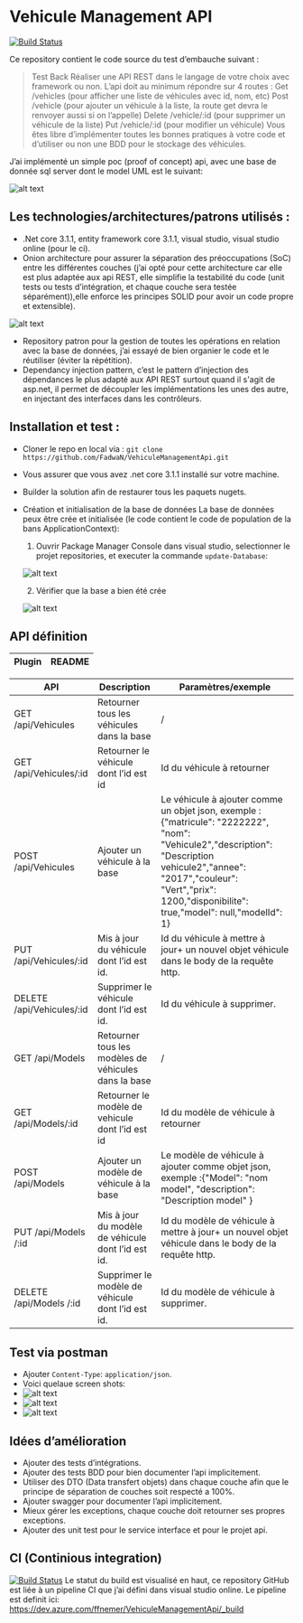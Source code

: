 # Vehicule Management API
[![Build Status](https://dev.azure.com/ffnemer/VehiculeManagementApi/_apis/build/status/FadwaN.VehiculeManagementApi?branchName=master)](https://dev.azure.com/ffnemer/VehiculeManagementApi/_build/latest?definitionId=1&branchName=master)
 
Ce repository contient le code source du test d’embauche suivant :
>Test Back 
Réaliser une API REST dans le langage de votre choix avec framework ou non. L’api doit au minimum répondre sur 4 routes : Get /vehicles (pour afficher une liste de véhicules avec id, nom, etc) Post /vehicle (pour ajouter un véhicule à la liste, la route get devra le renvoyer aussi si on l’appelle) Delete /vehicle/:id (pour supprimer un véhicule de la liste) Put /vehicle/:id (pour modifier un véhicule) Vous êtes libre d’implémenter toutes les bonnes pratiques à votre code et d’utiliser ou non une BDD pour le stockage des véhicules.

J’ai implémenté un simple poc (proof of concept) api, avec une base de donnée sql server dont le model UML est le suivant: 

![alt text](https://i.imgur.com/vc71TGt.png)

## Les technologies/architectures/patrons utilisés :
-	.Net core 3.1.1, entity framework core 3.1.1, visual studio, visual studio online (pour le ci).
-	Onion architecture pour assurer la séparation des préoccupations (SoC) entre les différentes couches (j’ai opté pour cette architecture car elle est plus adaptée aux api REST, elle simplifie la testabilité du code (unit tests ou tests d’intégration, et chaque couche sera testée séparément)),elle enforce les principes SOLID pour avoir un code propre et extensible).

![alt text](https://i.imgur.com/9bJRkOa.png)
-	Repository patron pour la gestion de toutes les opérations en relation avec la base de données, j’ai essayé de bien organier le code et le réutiliser (éviter la répétition).
-	Dependancy injection pattern, c’est le pattern d’injection des dépendances le plus adapté aux API REST surtout quand il s'agit de asp.net, il permet de découpler les implémentations les unes des autre, en injectant des interfaces dans les contrôleurs. 


## Installation et test :
-	Cloner le repo en local via : `git clone https://github.com/FadwaN/VehiculeManagementApi.git`
-	Vous assurer que vous avez .net core 3.1.1 installé sur votre machine.
-	Builder la solution afin de restaurer tous les paquets nugets.
-   Création et initialisation de la base de données
La base de données peux être crée et initialisée (le code contient le code de population de la bans ApplicationContext):
    1. Ouvrir Package Manager Console dans visual studio, selectionner le projet repositories, et executer la commande `update-Database`:
    
    ![alt text](https://i.imgur.com/l4M09zw.png)
    
    2. Vérifier que la base a bien été crée
    
    ![alt text](https://i.imgur.com/w7OjE1R.png)

## API définition

| Plugin | README |
| ------ | ------ |

|API	 |Description 	|Paramètres/exemple|
| ------ | ------ | ------ |
|GET /api/Vehicules	|Retourner tous les véhicules dans la base|	/|
|GET /api/Vehicules/:id	|Retourner le véhicule dont l’id est id|	Id du véhicule à retourner|
|POST  /api/Vehicules|	Ajouter un véhicule à la base|	Le véhicule à ajouter comme un objet json, exemple : {"matricule": "2222222", "nom": "Vehicule2","description": "Description vehicule2","annee": "2017","couleur": "Vert","prix": 1200,"disponibilite": true,"model": null,"modelId": 1}|
|PUT /api/Vehicules/:id	|Mis à jour du véhicule dont l’id est id.	|Id du véhicule à mettre à jour+ un nouvel objet véhicule dans le body de la requête http.|
|DELETE  /api/Vehicules/:id	|Supprimer le véhicule dont l’id est id.	|Id du véhicule à supprimer.|
|GET /api/Models	|Retourner tous les modèles de véhicules dans la base|	/|
|GET /api/Models/:id|	Retourner le modèle de vehicule dont l’id est id|	Id du modèle de véhicule à retourner|
|POST /api/Models|	Ajouter un modèle de véhicule à la base	|Le modèle de véhicule à ajouter comme objet json, exemple :{"Model": "nom model", "description": "Description model" }|
|PUT /api/Models /:id	|Mis à jour du modèle de véhicule dont l’id est id.|	Id du modèle de véhicule à mettre à jour+ un nouvel objet véhicule dans le body de la requête http.|
|DELETE  /api/Models /:id	|Supprimer le modèle de véhicule dont l’id est id.	|Id du modèle de véhicule à supprimer.|

## Test via postman
-	Ajouter `Content-Type`: `application/json`. 
-	Voici quelaue screen shots:
-	![alt text](https://i.imgur.com/qUnONxO.png)
-	![alt text](https://i.imgur.com/fN6IC8U.png)
-	![alt text](https://i.imgur.com/MxzqYrv.png)

## Idées d’amélioration
-	Ajouter des tests d’intégrations.
-	Ajouter des tests BDD pour bien documenter l’api implicitement.
-	Utiliser des DTO (Data transfert objets) dans chaque couche afin que le principe de séparation de couches soit respecté a 100%.
-	Ajouter swagger pour documenter l’api implicitement.
-	Mieux gérer les exceptions, chaque couche doit retourner ses propres exceptions.
-	Ajouter des unit test pour le service interface et pour le projet api.


## CI (Continious integration)
[![Build Status](https://dev.azure.com/ffnemer/VehiculeManagementApi/_apis/build/status/FadwaN.VehiculeManagementApi?branchName=master)](https://dev.azure.com/ffnemer/VehiculeManagementApi/_build/latest?definitionId=1&branchName=master)
Le statut du build est visualisé en haut, ce repository GitHub est liée à un pipeline CI que j’ai défini dans visual studio online.
Le pipeline est definit ici: https://dev.azure.com/ffnemer/VehiculeManagementApi/_build


